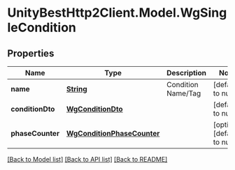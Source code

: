 # UnityBestHttp2Client.Model.WgSingleCondition
## Properties

Name | Type | Description | Notes
------------ | ------------- | ------------- | -------------
**name** | [**String**](string.md) | Condition Name/Tag | [default to null]
**conditionDto** | [**WgConditionDto**](WgConditionDto.md) |  | [default to null]
**phaseCounter** | [**WgConditionPhaseCounter**](WgConditionPhaseCounter.md) |  | [optional] [default to null]

[[Back to Model list]](../README.md#documentation-for-models) [[Back to API list]](../README.md#documentation-for-api-endpoints) [[Back to README]](../README.md)

